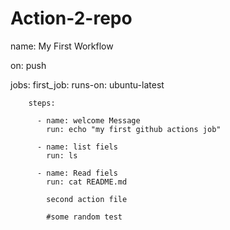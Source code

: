 # Action-2-repo
name: My First Workflow

on: push

jobs:
   first_job:
        runs-on: ubuntu-latest
		
		steps:
		
		  - name: welcome Message
		    run: echo "my first github actions job"
			
		  - name: list fiels
            run: ls
			
          - name: Read fiels
            run: cat README.md		  

            second action file

            #some random test 